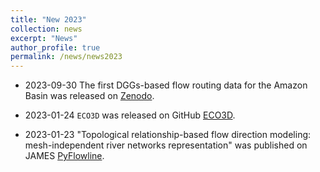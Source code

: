 ```yaml
---
title: "New 2023"
collection: news
excerpt: "News"
author_profile: true
permalink: /news/news2023
---
```


* 2023-09-30 The first DGGs-based flow routing data for the Amazon Basin was released on [Zenodo](https://doi.org/10.5281/zenodo.8377766). 

* 2023-01-24 `ECO3D` was released on GitHub [ECO3D](https://github.com/changliao1025/eco3d). 

* 2023-01-23 "Topological relationship-based flow direction modeling: mesh-independent river networks representation" was published on JAMES [PyFlowline](https://agupubs.onlinelibrary.wiley.com/doi/abs/10.1029/2022MS003089). 
